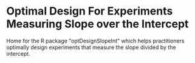 # Optimal Design For Experiments Measuring Slope over the Intercept

Home for the R package "optDesignSlopeInt" which helps practitioners optimally design experiments that measure the slope divided by the intercept.
